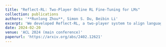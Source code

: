 ```yaml
---
title: "Reflect-RL: Two-Player Online RL Fine-Tuning for LMs"
collection: publications
authors: '**Runlong Zhou**, Simon S. Du, Beibin Li'
excerpt: 'We developed Reflect-RL, a two-player system to align language models with interactive decision-making tasks. Techniques included are reflection, negative example generation, single-prompt action enumeration, and curriculum learning.'
date: 2024-02-20
venue: 'ACL 2024 (main conference)'
paperurl: 'https://arxiv.org/abs/2402.12621'
---
```

